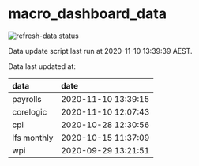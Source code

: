 
<!-- README.md is generated from README.Rmd. Please edit that file -->

# macro\_dashboard\_data

<!-- badges: start -->

![refresh-data
status](https://github.com/MattCowgill/macro_dashboard_data/workflows/refresh-data/badge.svg)

<!-- badges: end -->

Data update script last run at 2020-11-10 13:39:39 AEST.

Data last updated at:

| data        | date                |
| :---------- | :------------------ |
| payrolls    | 2020-11-10 13:39:15 |
| corelogic   | 2020-11-10 12:07:43 |
| cpi         | 2020-10-28 12:30:56 |
| lfs monthly | 2020-10-15 11:37:09 |
| wpi         | 2020-09-29 13:21:51 |
